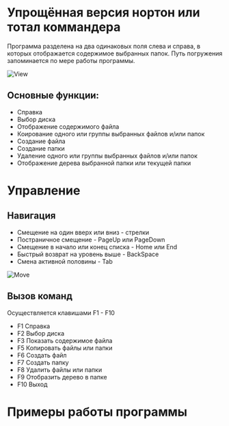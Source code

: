 # Упрощённая версия нортон или тотал коммандера

Программа разделена на два одинаковых поля слева и справа, в которых отображается содержимое выбранных папок. Путь погружения запоминается по мере работы программы.

![View](https://user-images.githubusercontent.com/66882494/114164255-c0aee000-9933-11eb-8a67-14a56ddfe18a.gif)

## Основные функции:
- Справка
- Выбор диска
- Отображение содержимого файла
- Коирование одного или группы выбранных файлов и/или папок
- Создание файла
- Создание папки
- Удаление одного или группы выбранных файлов и/или папок
- Отображение дерева выбранной папки или текущей папки

# Управление
## Навигация

- Смещение на один вверх или вниз - стрелки
- Постраничное смещение - PageUp или PageDown
- Смещение в начало или конец списка - Home или End
- Быстрый возврат на уровень выше - BackSpace
- Смена активной половины - Tab

![Move](https://user-images.githubusercontent.com/66882494/114164252-bf7db300-9933-11eb-8b46-54ab49736b60.gif)

## Вызов команд

Осуществляется клавишами F1 - F10
- F1  Справка
- F2  Выбор диска
- F3  Показать содержимое файла
- F5  Копировать файлы или папки
- F6  Создать файл
- F7  Создать папку
- F8  Удалить файлы или папки
- F9  Отобразить дерево в папке
- F10 Выход

# Примеры работы программы

